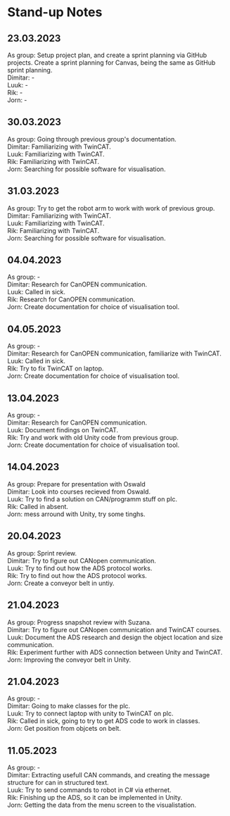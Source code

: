 # Stand-up Notes

## 23.03.2023
As group: Setup project plan, and create a sprint planning via GitHub projects. Create a sprint planning for Canvas, being the same as GitHub sprint planning. <br>
Dimitar: - <br>
Luuk: - <br>
Rik: - <br>
Jorn: - <br>

## 30.03.2023
As group: Going through previous group's documentation.<br>
Dimitar: Familiarizing with TwinCAT.<br>
Luuk: Familiarizing with TwinCAT.<br>
Rik: Familiarizing with TwinCAT.<br>
Jorn: Searching for possible software for visualisation.<br>

## 31.03.2023
As group: Try to get the robot arm to work with work of previous group.<br>
Dimitar: Familiarizing with TwinCAT.<br>
Luuk: Familiarizing with TwinCAT.<br>
Rik: Familiarizing with TwinCAT.<br>
Jorn: Searching for possible software for visualisation.<br>

## 04.04.2023
As group: -<br>
Dimitar: Research for CanOPEN communication.<br>
Luuk: Called in sick.<br>
Rik: Research for CanOPEN communication.<br>
Jorn: Create documentation for choice of visualisation tool.<br>

## 04.05.2023
As group: -<br>
Dimitar: Research for CanOPEN communication, familiarize with TwinCAT.<br>
Luuk: Called in sick.<br>
Rik: Try to fix TwinCAT on laptop.<br>
Jorn: Create documentation for choice of visualisation tool.<br>

## 13.04.2023
As group: -<br>
Dimitar: Research for CanOPEN communication.<br>
Luuk: Document findings on TwinCAT.<br>
Rik: Try and work with old Unity code from previous group.<br>
Jorn: Create documentation for choice of visualisation tool.<br>

## 14.04.2023
As group: Prepare for presentation with Oswald<br>
Dimitar: Look into courses recieved from Oswald.<br>
Luuk: Try to find a solution on CAN/programm stuff on plc.<br>
Rik: Called in absent.<br>
Jorn: mess arround with Unity, try some tinghs.<br>

## 20.04.2023
As group: Sprint review.<br>
Dimitar: Try to figure out CANopen communication.<br>
Luuk: Try to find out how the ADS protocol works.<br>
Rik: Try to find out how the ADS protocol works.<br>
Jorn: Create a conveyor belt in untiy.<br>

## 21.04.2023
As group: Progress snapshot review with Suzana.<br>
Dimitar: Try to figure out CANopen communication and TwinCAT courses.<br>
Luuk: Document the ADS research and design the object location and size communication.<br>
Rik: Experiment further with ADS connection between Unity and TwinCAT.<br>
Jorn: Improving the conveyor belt in Unity.<br>

## 21.04.2023
As group: -<br>
Dimitar: Going to make classes for the plc.<br>
Luuk: Try to connect laptop with unity to TwinCAT on plc.<br>
Rik: Called in sick, going to try to get ADS code to work in classes.<br>
Jorn: Get position from objcets on belt.<br>

## 11.05.2023
As group: -<br>
Dimitar: Extracting usefull CAN commands, and creating the message structure for can in structured text.<br>
Luuk: Try to send commands to robot in C# via ethernet.<br>
Rik: Finishing up the ADS, so it can be implemented in Unity.<br>
Jorn: Getting the data from the menu screen to the visualistation.<br>
